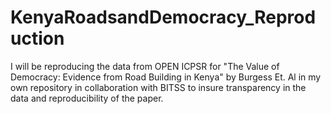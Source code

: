 # KenyaRoadsandDemocracy_Reproduction
I will be reproducing the data from OPEN ICPSR for "The Value of Democracy: Evidence from Road Building in Kenya" by Burgess Et. Al in my own repository in collaboration with BITSS to insure transparency in the data and reproducibility of the paper.
